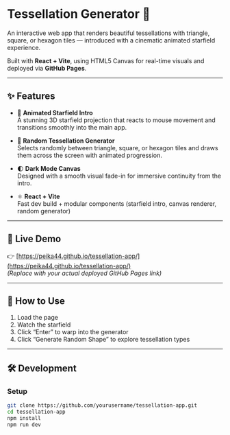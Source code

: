 # Tessellation Generator 🌌

An interactive web app that renders beautiful tessellations with triangle, square, or hexagon tiles — introduced with a cinematic animated starfield experience.

Built with **React + Vite**, using HTML5 Canvas for real-time visuals and deployed via **GitHub Pages**.

---

## ✨ Features

- 🌠 **Animated Starfield Intro**  
  A stunning 3D starfield projection that reacts to mouse movement and transitions smoothly into the main app.

- 🎨 **Random Tessellation Generator**  
  Selects randomly between triangle, square, or hexagon tiles and draws them across the screen with animated progression.

- 🌓 **Dark Mode Canvas**  
  Designed with a smooth visual fade-in for immersive continuity from the intro.

- ⚛️ **React + Vite**  
  Fast dev build + modular components (starfield intro, canvas renderer, random generator)

---

## 🚀 Live Demo

👉 [https://peika44.github.io/tessellation-app/](https://peika44.github.io/tessellation-app/)  
_(Replace with your actual deployed GitHub Pages link)_

---

## 🧩 How to Use

1. Load the page
2. Watch the starfield
3. Click “Enter” to warp into the generator
4. Click “Generate Random Shape” to explore tessellation types

---

## 🛠️ Development

### Setup

```bash
git clone https://github.com/yourusername/tessellation-app.git
cd tessellation-app
npm install
npm run dev
